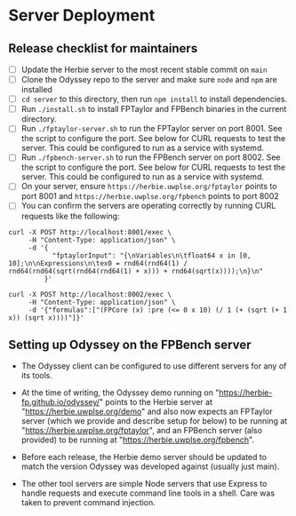 # Server Deployment
## Release checklist for maintainers
* [ ] Update the Herbie server to the most recent stable commit on `main`
* [ ] Clone the Odyssey repo to the server and make sure `node` and `npm` are installed
* [ ] `cd server` to this directory, then run `npm install` to install dependencies.
* [ ] Run `./install.sh` to install FPTaylor and FPBench binaries in the current directory.
* [ ] Run `./fptaylor-server.sh` to run the FPTaylor server on port 8001. See the script to configure the port. See below for CURL requests to test the server. This could be configured to run as a service with systemd.
* [ ] Run `./fpbench-server.sh` to run the FPBench server on port 8002. See the script to configure the port. See below for CURL requests to test the server. This could be configured to run as a service with systemd.
* [ ] On your server, ensure `https://herbie.uwplse.org/fptaylor` points to port 8001 and `https://herbie.uwplse.org/fpbench` points to port 8002
* [ ] You can confirm the servers are operating correctly by running CURL requests like the following:
```
curl -X POST http://localhost:8001/exec \
     -H "Content-Type: application/json" \
     -d '{
           "fptaylorInput": "{\nVariables\n\tfloat64 x in [0, 10];\n\nExpressions\n\tex0 = rnd64(rnd64(1) / rnd64(rnd64(sqrt(rnd64(rnd64(1) + x))) + rnd64(sqrt(x))));\n}\n"
         }'

curl -X POST http://localhost:8002/exec \
     -H "Content-Type: application/json" \
     -d '{"formulas":["(FPCore (x) :pre (<= 0 x 10) (/ 1 (+ (sqrt (+ 1 x)) (sqrt x))))"]}'
```    
## Setting up Odyssey on the FPBench server
* The Odyssey client can be configured to use different servers for any of its tools.

* At the time of writing, the Odyssey demo running on "https://herbie-fp.github.io/odyssey/" points to the Herbie server at 
"https://herbie.uwplse.org/demo" and also now expects an FPTaylor server (which we provide and describe setup for below) 
to be running at "https://herbie.uwplse.org/fptaylor", and an FPBench server (also provided) to be running at "https://herbie.uwplse.org/fpbench".

* Before each release, the Herbie demo server should be updated to match the version Odyssey was developed against (usually just main).

* The other tool servers are simple Node servers that use Express to handle requests and execute command line tools in a shell. Care was taken to prevent command injection.
